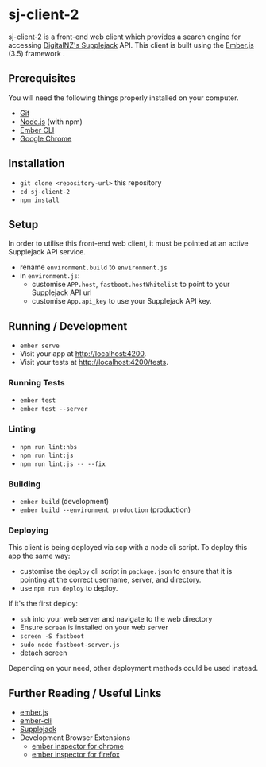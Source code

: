# sj-client-2

sj-client-2 is a front-end web client which provides a search engine for accessing [DigitalNZ's Supplejack](http://digitalnz.github.io/supplejack/) API.
This client is built using the [Ember.js](https://emberjs.com/) (3.5) framework .

## Prerequisites

You will need the following things properly installed on your computer.

* [Git](https://git-scm.com/)
* [Node.js](https://nodejs.org/) (with npm)
* [Ember CLI](https://ember-cli.com/)
* [Google Chrome](https://google.com/chrome/)

## Installation

* `git clone <repository-url>` this repository
* `cd sj-client-2`
* `npm install`

## Setup

In order to utilise this front-end web client, it must be pointed at an active Supplejack API service.

* rename `environment.build` to `environment.js`
* in `environment.js`:
  * customise `APP.host`, `fastboot.hostWhitelist` to point to your Supplejack API url
  * customise `App.api_key` to use your Supplejack API key.

## Running / Development

* `ember serve`
* Visit your app at [http://localhost:4200](http://localhost:4200).
* Visit your tests at [http://localhost:4200/tests](http://localhost:4200/tests).

### Running Tests

* `ember test`
* `ember test --server`

### Linting

* `npm run lint:hbs`
* `npm run lint:js`
* `npm run lint:js -- --fix`

### Building

* `ember build` (development)
* `ember build --environment production` (production)

### Deploying

This client is being deployed via scp with a node cli script. To deploy this app the same way:

* customise the `deploy` cli script in `package.json` to ensure that it is pointing at the correct username, server, and directory.
* use `npm run deploy` to deploy.

If it's the first deploy:

* `ssh` into your web server and navigate to the web directory
* Ensure `screen` is installed on your web server
* `screen -S fastboot`
* `sudo node fastboot-server.js`
* detach screen


Depending on your need, other deployment methods could be used instead.

## Further Reading / Useful Links

* [ember.js](https://emberjs.com/)
* [ember-cli](https://ember-cli.com/)
* [Supplejack](http://digitalnz.github.io/supplejack/)
* Development Browser Extensions
  * [ember inspector for chrome](https://chrome.google.com/webstore/detail/ember-inspector/bmdblncegkenkacieihfhpjfppoconhi)
  * [ember inspector for firefox](https://addons.mozilla.org/en-US/firefox/addon/ember-inspector/)
